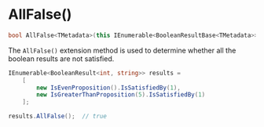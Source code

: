 ﻿# AllFalse()

```csharp
bool AllFalse<TMetadata>(this IEnumerable<BooleanResultBase<TMetadata>> results)
```
The `AllFalse()` extension method is used to determine whether all the boolean results are not satisfied.

```csharp
IEnumerable<BooleanResult<int, string>> results = 
    [
        new IsEvenProposition().IsSatisfiedBy(1),
        new IsGreaterThanProposition(5).IsSatisfiedBy(1)
    ];

results.AllFalse();  // true
```